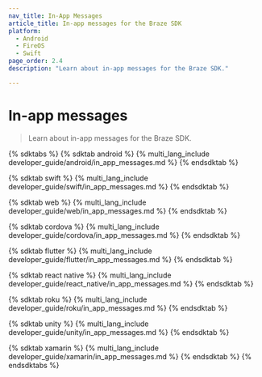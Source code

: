 ```yaml
---
nav_title: In-App Messages
article_title: In-app messages for the Braze SDK
platform: 
  - Android
  - FireOS
  - Swift
page_order: 2.4
description: "Learn about in-app messages for the Braze SDK."

---
```


# In-app messages

> Learn about in-app messages for the Braze SDK.

{% sdktabs %}
{% sdktab android %}
{% multi_lang_include developer_guide/android/in_app_messages.md %}
{% endsdktab %}

{% sdktab swift %}
{% multi_lang_include developer_guide/swift/in_app_messages.md %}
{% endsdktab %}

{% sdktab web %}
{% multi_lang_include developer_guide/web/in_app_messages.md %}
{% endsdktab %}

{% sdktab cordova %}
{% multi_lang_include developer_guide/cordova/in_app_messages.md %}
{% endsdktab %}

{% sdktab flutter %}
{% multi_lang_include developer_guide/flutter/in_app_messages.md %}
{% endsdktab %}

{% sdktab react native %}
{% multi_lang_include developer_guide/react_native/in_app_messages.md %}
{% endsdktab %}

{% sdktab roku %}
{% multi_lang_include developer_guide/roku/in_app_messages.md %}
{% endsdktab %}

{% sdktab unity %}
{% multi_lang_include developer_guide/unity/in_app_messages.md %}
{% endsdktab %}

{% sdktab xamarin %}
{% multi_lang_include developer_guide/xamarin/in_app_messages.md %}
{% endsdktab %}
{% endsdktabs %}
